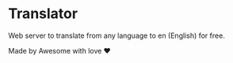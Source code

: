 # Translator
Web server to translate from any language to en (English) for free.

Made by Awesome with love ❤️

